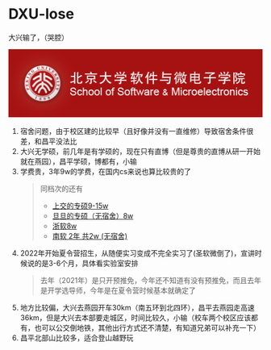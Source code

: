 # DXU-lose

大兴输了，（哭腔）
<div align="center">
<img src="imgs/logo-v4-background.png" class="school-icon">
</div>
    
1. 宿舍问题，由于校区建的比较早（且好像并没有一直维修）导致宿舍条件很差，和昌平没法比
2. 大兴无学硕，前几年是有学硕的，现在只有直博（但是尊贵的直博从研一开始就在燕园），昌平学硕，博都有，小输
3. 学费贵，3年9w的学费，在国内cs来说也算比较贵的了
    >  同档次的还有
    > - [上交的专硕9-15w](https://yjwb.seiee.sjtu.edu.cn/yjwb/info/31851.htm)
    > - [旦旦的专硕（无宿舍）8w](https://cs.fudan.edu.cn/77/12/c24257a423698/page.htm)
    > - [浙软8w](http://www.cst.zju.edu.cn/2021/0919/c36206a2423293/page.htm)
    > - [南软 2年 共2w (无宿舍)](https://grawww.nju.edu.cn/46/5b/c912a542299/page.htm)
4. 2022年开始夏令营招生，从随便实习变成不完全实习了(圣软微倒了)，宣讲时候说的是3-6个月，具体看实验室安排
    > 去年（2021年）是只开预推免，今年还不知道有没有预推免，而且去年是开学选导师，今年是在夏令营时候基本就确定了
5. 地方比较偏，大兴去燕园开车30km（南五环到北四环），昌平去燕园走高速36km，但是大兴去本部要走城区，时间比较久，小输（校车两个校区应该都有，也可以公交倒地铁，其他出行方式还不清楚，有知道兄弟可以补充一下）
6. 昌平北部山比较多，适合登山越野玩
